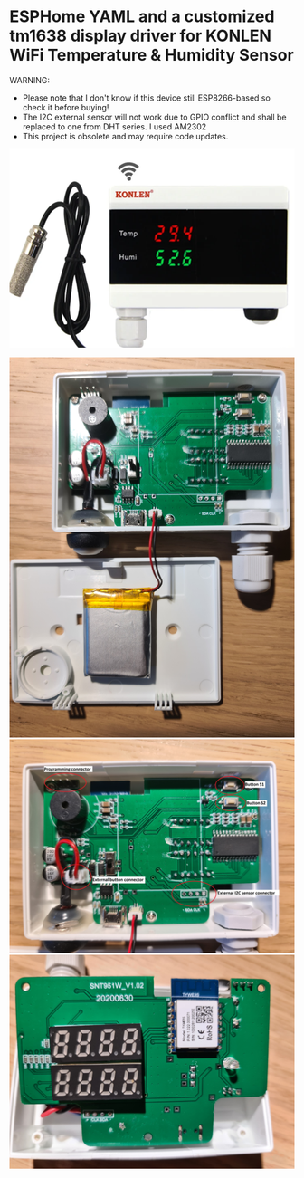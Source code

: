 # ESPHome YAML and a customized tm1638 display driver for KONLEN WiFi Temperature & Humidity Sensor
WARNING:
 - Please note that I don't know if this device still ESP8266-based so check it before buying!
 - The I2C external sensor will not work due to GPIO conflict and shall be replaced to one from DHT series. I used AM2302
 - This project is obsolete and may require code updates.

![](/pictures/KONLEN_WiFi_T&H_Sensor.png)


![What's inside-1](/pictures/inside1.jpg)
![What's inside-2](/pictures/inside2.jpg)
![What's inside-3](/pictures/inside3.jpg)
